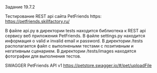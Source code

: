 Задание 19.7.2

Тестирование REST api сайта PetFriends https: https://petfriends.skillfactory.ru/ 

В файле api.py в директории tests находится библиотека к REST api сервису веб приложения PetFriends.
В файле settings.py находится информация о valid и invalid email и password.
В директории /tests располагается файл с выполнеными  тестами с позитивным и негативным сценарием.
В директории /tests/images находятся фотографии для выполнения тестов.

SWAGGER PetFriends API v1 https://petstore.swagger.io/#/pet/uploadFile